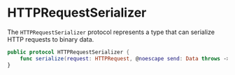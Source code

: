# HTTPRequestSerializer

The `HTTPRequestSerializer` protocol represents a type that can serialize HTTP requests to binary data.

```swift
public protocol HTTPRequestSerializer {
    func serialize(request: HTTPRequest, @noescape send: Data throws -> Void) throws
}
```